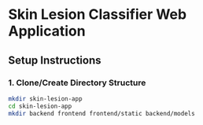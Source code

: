 # Skin Lesion Classifier Web Application

## Setup Instructions

### 1. Clone/Create Directory Structure
```bash
mkdir skin-lesion-app
cd skin-lesion-app
mkdir backend frontend frontend/static backend/models
